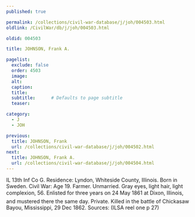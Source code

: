 ```yaml
---
published: true

permalink: /collections/civil-war-database/j/joh/004503.html
oldlink: /CivilWar/db/j/joh/004503.html

oldid: 004503

title: JOHNSON, Frank A.

pagelist:
  exclude: false
  order: 4503
  image: 
  alt:
  caption:
  title:
  subtitle:      # Defaults to page subtitle
  teaser:

category: 
  - J 
  - JOH

previous:
  title: JOHNSON, Frank
  url: /collections/civil-war-database/j/joh/004502.html  
next:
  title: JOHNSON, Frank A.
  url: /collections/civil-war-database/j/joh/004504.html   
---
```

IL 13th Inf Co G. Residence: Lyndon, Whiteside County, Illinois. Born in Sweden. Civil War: Age 19. Farmer. Unmarried. Gray eyes, light hair, light complexion, 5&#146;6&#148;. Enlisted for three years on 24 May 1861 at Dixon, Illinois, and mustered there the same day. Private. Killed in the battle of Chickasaw Bayou, Mississippi, 29 Dec 1862. Sources: (ILSA reel one p 27)